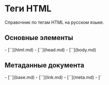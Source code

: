 # Теги HTML

Справочник по тегам HTML на русском языке.

## Основные элементы

<div class="col4" markdown="1">
- [`<html>`](html.md)
- [`<head>`](head.md)
- [`<body>`](body.md)
</div>

## Метаданные документа

<div class="col4" markdown="1">
- [`<base>`](base.md)
- [`<link>`](link.md)
- [`<meta>`](meta.md)
- [`<style>`](style.md)
- [`<title>`](title.md)
</div>

## Секции и заголовки

<div class="col4" markdown="1">
- [`<address>`](address.md)
- [`<article>`](article.md)
- [`<aside>`](aside.md)
- [`<footer>`](footer.md)
- [`<header>`](header.md)
- [`<h1>`](h1.md)
- [`<h2>`](h2.md)
- [`<h3>`](h3.md)
- [`<h4>`](h4.md)
- [`<h5>`](h5.md)
- [`<h6>`](h6.md)
- `<hgroup>`
- [`<main>`](main.md)
- [`<nav>`](nav.md)
- [`<section>`](section.md)
</div>

## Текстовые блоки

<div class="col4" markdown="1">
- [`<blockquote>`](blockquote.md)
- [`<dd>`](dd.md)
- `<dir>`
- [`<div>`](div.md)
- [`<dl>`](dl.md)
- [`<dt>`](dt.md)
- [`<hr>`](hr.md)
- [`<li>`](li.md)
- [`<ol>`](ol.md)
- [`<p>`](p.md)
- [`<pre>`](pre.md)
- [`<ul>`](ul.md)
</div>

## Текстовые элементы

<div class="col4" markdown="1">
- [`<a>`](a.md)
- [`<abbr>`](abbr.md)
- [`<b>`](b.md)
- [`<bdi>`](bdi.md)
- [`<bdo>`](bdo.md)
- [`<br>`](br.md)
- [`<cite>`](cite.md)
- [`<code>`](code.md)
- [`<data>`](data.md)
- [`<del>`](del.md)
- [`<dfn>`](dfn.md)
- [`<em>`](em.md)
- [`<i>`](i.md)
- [`<ins>`](ins.md)
- [`<kbd>`](kbd.md)
- [`<mark>`](mark.md)
- [`<q>`](q.md)
- [`<ruby>`](ruby.md)
- [`<rtc>`](rtc.md)
- [`<rb>`](rb.md)
- [`<rp>`](rp.md)
- [`<rt>`](rt.md)
- [`<s>`](s.md)
- [`<samp>`](samp.md)
- [`<small>`](small.md)
- [`<span>`](span.md)
- [`<strong>`](strong.md)
- [`<sub>`](sub.md)
- [`<sup>`](sup.md)
- [`<time>`](time.md)
- `<tt>`
- [`<u>`](u.md)
- [`<var>`](var.md)
- [`<wbr>`](wbr.md)
</div>

## Изображения и мультимедиа

<div class="col4" markdown="1">
- `<applet>`
- [`<area>`](area.md)
- [`<audio>`](audio.md)
- [`<img>`](img.md)
- [`<figcaption>`](figcaption.md)
- [`<figure>`](figure.md)
- [`<map>`](map.md)
- [`<track>`](track.md)
- [`<video>`](video.md)
- [`<embed>`](embed.md)
- [`<iframe>`](iframe.md)
- `<noembed>`
- [`<object>`](object.md)
- [`<param>`](param.md)
- [`<picture>`](picture.md)
- [`<source>`](source.md)
</div>

## Скрипты

<div class="col4" markdown="1">
- [`<canvas>`](canvas.md)
- [`<noscript>`](noscript.md)
- [`<script>`](script.md)
</div>

## Таблицы

<div class="col4" markdown="1">
- [`<caption>`](caption.md)
- [`<col>`](col.md)
- [`<colgroup>`](colgroup.md)
- [`<table>`](table.md)
- [`<tbody>`](tbody.md)
- [`<td>`](td.md)
- [`<tfoot>`](tfoot.md)
- [`<th>`](th.md)
- [`<thead>`](thead.md)
- [`<tr>`](tr.md)
</div>

## Формы

<div class="col4" markdown="1">
- [`<button>`](button.md)
- [`<datalist>`](datalist.md)
- [`<fieldset>`](fieldset.md)
- [`<form>`](form.md)
- [`<input>`](input.md)
- [`<label>`](label.md)
- [`<legend>`](legend.md)
- [`<meter>`](meter.md)
- [`<optgroup>`](optgroup.md)
- [`<option>`](option.md)
- [`<output>`](output.md)
- [`<progress>`](progress.md)
- [`<select>`](select.md)
- [`<textarea>`](textarea.md)
</div>

## Интерактивные элементы

<div class="col4" markdown="1">
- [`<details>`](details.md)
- [`<dialog>`](dialog.md)
- `<menu>`
- `<menuitem>`
- [`<summary>`](summary.md)
</div>

## Веб-компоненты

<div class="col4" markdown="1">
- `<content>`
- `<element>`
- `<shadow>`
- [`<slot>`](slot.md)
- [`<template>`](template.md)
</div>

## Устаревшие элементы

<div class="col4" markdown="1">
- `<acronym>`
- `<applet>`
- `<basefont>`
- `<bgsound>`
- `<big>`
- `<blink>`
- `<center>`
- `<command>`
- `<content>`
- `<dir>`
- `<element>`
- `<font>`
- `<frame>`
- `<frameset>`
- `<image>`
- `<isindex>`
- `<keygen>`
- `<listing>`
- `<marquee>`
- `<menuitem>`
- `<multicol>`
- `<nextid>`
- `<nobr>`
- `<noembed>`
- `<noframes>`
- `<plaintext>`
- `<shadow>`
- `<spacer>`
- `<strike>`
- `<tt>`
- `<xmp>`
</div>

---
